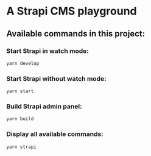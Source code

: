 # A Strapi CMS playground

## Available commands in this project:

### Start Strapi in watch mode:

    yarn develop

### Start Strapi without watch mode:

    yarn start

### Build Strapi admin panel:

    yarn build

### Display all available commands:

    yarn strapi
